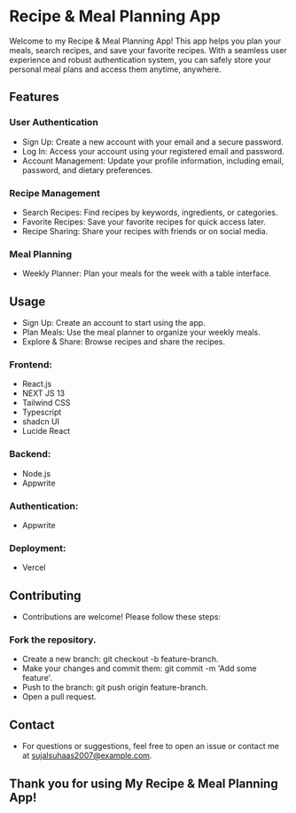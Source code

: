 Recipe & Meal Planning App
==========================

[](https://github.com/sujal-suhaas/recipe-app/blob/main/README.md#recipe--meal-planning-app)

Welcome to my Recipe & Meal Planning App! This app helps you plan your meals, search recipes, and save your favorite recipes. With a seamless user experience and robust authentication system, you can safely store your personal meal plans and access them anytime, anywhere.

Features
--------

[](https://github.com/sujal-suhaas/recipe-app/blob/main/README.md#features)

### User Authentication

[](https://github.com/sujal-suhaas/recipe-app/blob/main/README.md#user-authentication)

-   Sign Up: Create a new account with your email and a secure password.
-   Log In: Access your account using your registered email and password.
-   Account Management: Update your profile information, including email, password, and dietary preferences.

### Recipe Management

[](https://github.com/sujal-suhaas/recipe-app/blob/main/README.md#recipe-management)

-   Search Recipes: Find recipes by keywords, ingredients, or categories.
-   Favorite Recipes: Save your favorite recipes for quick access later.
-   Recipe Sharing: Share your recipes with friends or on social media.

### Meal Planning

[](https://github.com/sujal-suhaas/recipe-app/blob/main/README.md#meal-planning)

-   Weekly Planner: Plan your meals for the week with a table interface.

Usage
-----

[](https://github.com/sujal-suhaas/recipe-app/blob/main/README.md#usage)

-   Sign Up: Create an account to start using the app.
-   Plan Meals: Use the meal planner to organize your weekly meals.
-   Explore & Share: Browse recipes and share the recipes.

### Frontend:

[](https://github.com/sujal-suhaas/recipe-app/blob/main/README.md#frontend)

-   React.js
-   NEXT JS 13
-   Tailwind CSS
-   Typescript
-   shadcn UI
-   Lucide React

### Backend:

[](https://github.com/sujal-suhaas/recipe-app/blob/main/README.md#backend)

-   Node.js
-   Appwrite

### Authentication:

[](https://github.com/sujal-suhaas/recipe-app/blob/main/README.md#authentication)

-   Appwrite

### Deployment:

[](https://github.com/sujal-suhaas/recipe-app/blob/main/README.md#deployment)

-   Vercel

Contributing
------------

[](https://github.com/sujal-suhaas/recipe-app/blob/main/README.md#contributing)

-   Contributions are welcome! Please follow these steps:

### Fork the repository.

[](https://github.com/sujal-suhaas/recipe-app/blob/main/README.md#fork-the-repository)

-   Create a new branch: git checkout -b feature-branch.
-   Make your changes and commit them: git commit -m 'Add some feature'.
-   Push to the branch: git push origin feature-branch.
-   Open a pull request.

Contact
-------

[](https://github.com/sujal-suhaas/recipe-app/blob/main/README.md#contact)

-   For questions or suggestions, feel free to open an issue or contact me at <sujalsuhaas2007@example.com>.

Thank you for using My Recipe & Meal Planning App!
--------------------------------------------------
